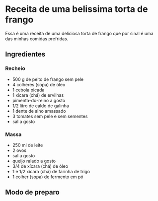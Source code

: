 # Receita de uma belissima torta de frango

Essa é uma receita de uma deliciosa torta de frango que por sinal é uma das minhas comidas prefridas.

## Ingredientes

### Recheio

* 500 g de peito de frango sem pele
* 4 colheres (sopa) de óleo
* 1 cebola picada
* 1 xícara (chá) de ervilhas
* pimenta-do-reino a gosto
* 1/2 litro de caldo de galinha
* 1 dente de alho amassado
* 3 tomates sem pele e sem sementes
* sal a gosto

### Massa

* 250 ml de leite
* 2 ovos
* sal a gosto
* queijo ralado a gosto
* 3/4 de xícara (chá) de óleo
* 1 e 1/2 xícara (chá) de farinha de trigo
* 1 colher (sopa) de fermento em pó

## Modo de preparo



